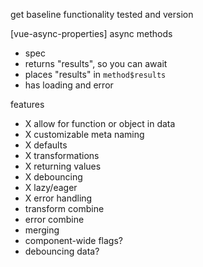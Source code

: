 get baseline functionality tested and version

[vue-async-properties]
async methods
- spec
- returns "results", so you can await
- places "results" in `method$results`
- has loading and error

features
- X allow for function or object in data
- X customizable meta naming
- X defaults
- X transformations
- X returning values
- X debouncing
- X lazy/eager
- X error handling
- transform combine
- error combine
- merging
- component-wide flags?
- debouncing data?
